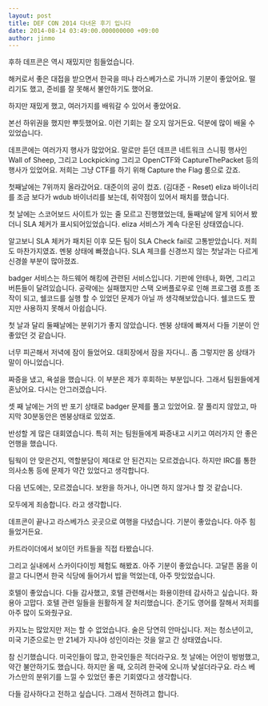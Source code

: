 ```yaml
---
layout: post
title: DEF CON 2014 다녀온 후기 입니다
date: 2014-08-14 03:49:00.000000000 +09:00
author: jinmo
---
```

후하
데프콘은 역시 재밌지만 힘들었습니다.

해커로서 좋은 대접을 받으면서 한국을 떠나 라스베가스로 가니까 기분이 좋았어요.
떨리기도 했고, 준비를 잘 못해서 불안하기도 했어요.

하지만 재밌게 했고, 여러가지를 배워갈 수 있어서 좋았어요.

본선 하위권을 했지만 뿌듯했어요. 이런 기회는 잘 오지 않거든요.
덕분에 많이 배울 수 있었습니다.

데프콘에는 여러가지 행사가 많았어요. 말로만 듣던 데프콘 네트워크 스니핑 행사인 Wall of Sheep, 그리고 Lockpicking 그리고 OpenCTF와 CaptureThePacket 등의 행사가 있었어요.
저희는 그냥 CTF를 하기 위해 Capture the Flag 룸으로 갔죠.

첫째날에는 7위까지 올라갔어요. 대준이의 공이 컸죠. (김대준 - Reset)
eliza 바이너리를 조금 보다가 wdub 바이너리를 보는데, 취약점이 있어서 패치를 했습니다.

첫 날에는 스코어보드 사이트가 있는 줄 모르고 진행했었는데, 둘째날에 알게 되어서 봤더니 SLA 체커가 표시되어있었습니다. eliza 서비스가 계속 다운된 상태였습니다.

알고보니 SLA 체커가 패치된 이후 모든 팀이 SLA Check fail로 고통받았습니다.
저희도 마찬가지였죠. 멘붕 상태에 빠졌습니다. SLA 체크를 신경쓰지 않는 첫날과는 다르게 신경쓸 부분이 많아졌죠.

badger 서비스는 하드웨어 해킹에 관련된 서비스입니다.
기판에 안테나, 화면, 그리고 버튼들이 달려있습니다.
공략에는 실패했지만 스택 오버플로우로 인해 프로그램 흐름 조작이 되고, 쉘코드를 실행 할 수 있었던 문제가 아닐 까 생각해보았습니다. 쉘코드도 짰지만 사용하지 못해서 아쉽습니다.

첫 날과 달리 둘째날에는 분위기가 좋지 않았습니다.
멘붕 상태에 빠져서 다들 기분이 안좋았던 것 같습니다.

너무 피곤해서 저녁에 잠이 들었어요.
대회장에서 잠을 자다니.. 좀 그렇지만 몸 상태가 말이 아니었습니다.

짜증을 냈고, 욕설을 했습니다. 이 부분은 제가 후회하는 부분입니다.
그래서 팀원들에게 혼났어요. 다시는 안그러겠습니다.

셋 째 날에는 거의 반 포기 상태로 badger 문제를 풀고 있었어요.
잘 풀리지 않았고, 마지막 30분동안은 멘붕상태로 있었죠.

반성할 게 많은 대회였습니다.
특히 저는 팀원들에게 짜증내고 시키고 여러가지 안 좋은 언행을 했습니다.

팀웍이 안 맞은건지, 역할분담이 제대로 안 된건지는 모르겠습니다.
하지만 IRC를 통한 의사소통 등에 문제가 약간 있었다고 생각합니다.

다음 년도에는, 모르겠습니다.
보완을 하거나, 아니면 하지 않거나 할 것 같습니다.

모두에게 죄송합니다.
라고 생각합니다.

데프콘이 끝나고 라스베가스 곳곳으로 여행을 다녔습니다.
기분이 좋았습니다. 아주 힘들었거든요.

카트라이더에서 보이던 카트들을 직접 타봤습니다.

그리고 실내에서 스카이다이빙 체험도 해봤죠.
아주 기분이 좋았습니다.
고달픈 몸을 이끌고 다니면서 한국 식당에 들어가서 밥을 먹었는데, 아주 맛있었습니다.

호텔이 좋았습니다. 다들 감사했고, 호텔 관련해서는 화용이한테 감사하고 싶습니다.
화용아 고맙다. 호텔 관련 일들을 원활하게 잘 처리했습니다.
준기도 영어를 잘해서 저희를 아주 많이 도와줬구요.

카지노는 많았지만 저는 할 수 없었습니다.
술은 당연히 안마십니다. 저는 청소년이고, 미국 기준으로는 만 21세가 지나야 성인이라는 것을 알고 간 상태였습니다.

참 신기했습니다. 미국인들이 많고, 한국인들은 적더라구요.
첫 날에는 어안이 벙벙했고, 약간 불안하기도 했습니다.
하지만 올 때, 오히려 한국에 오니까 낯설더라구요. 라스 베가스만의 분위기를 느낄 수 있었던 좋은 기회였다고 생각합니다.

다들 감사하다고 전하고 싶습니다.
그래서 전하려고 합니다.
